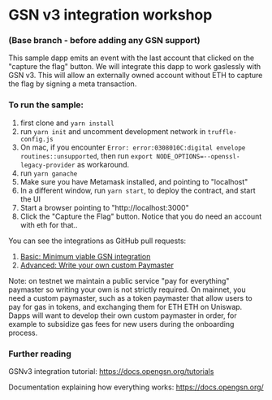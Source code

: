 # GSN v3 integration workshop

### (Base branch - before adding any GSN support)

This sample dapp emits an event with the last account that clicked on the "capture the flag" button. We will integrate
this dapp to work gaslessly with GSN v3. This will allow an externally owned account without ETH to capture the flag by
signing a meta transaction.


### To run the sample:

1. first clone and `yarn install`
1. run `yarn init` and uncomment development network in `truffle-config.js`
1. On mac, if you encounter `Error: error:0308010C:digital envelope routines::unsupported`, then run `export NODE_OPTIONS=--openssl-legacy-provider` as workaround.
1. run `yarn ganache`
1. Make sure you have Metamask installed, and pointing to "localhost"
1. In a different window, run `yarn start`, to deploy the contract, and start the UI
1. Start a browser pointing to "http://localhost:3000"
1. Click the "Capture the Flag" button. Notice that you do need an account with eth for that..

You can see the integrations as GitHub pull requests:

1. [Basic: Minimum viable GSN integration](https://github.com/opengsn/workshop/pull/1/files)
2. [Advanced: Write your own custom Paymaster](https://github.com/opengsn/workshop/pull/2/files_)

Note: on testnet we maintain a public service "pay for everything" paymaster so writing your own is not strictly
required. On mainnet, you need a custom paymaster, such as a token paymaster that allow users to pay for gas in tokens,
and exchanging them for ETH ETH on Uniswap. Dapps will want to develop their own custom paymaster in order, for example
to subsidize gas fees for new users during the onboarding process.

### Further reading

GSNv3 integration tutorial: https://docs.opengsn.org/tutorials

Documentation explaining how everything works: https://docs.opengsn.org/
